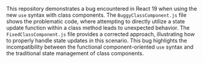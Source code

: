 This repository demonstrates a bug encountered in React 19 when using the new `use` syntax with class components.  The `BuggyClassComponent.js` file shows the problematic code, where attempting to directly utilize a state update function within a class method leads to unexpected behavior. The `FixedClassComponent.js` file provides a corrected approach, illustrating how to properly handle state updates in this scenario.  This bug highlights the incompatibility between the functional component-oriented `use` syntax and the traditional state management of class components.